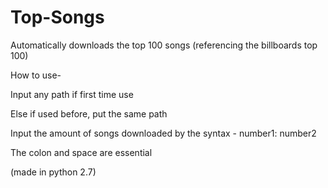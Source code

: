 # Top-Songs
Automatically downloads the top 100 songs (referencing the billboards top 100)

How to use-

  Input any path if first time use
  
  Else if used before, put the same path
  
  Input the amount of songs downloaded by the syntax - number1: number2
  
  The colon and space are essential
  
(made in python 2.7)
